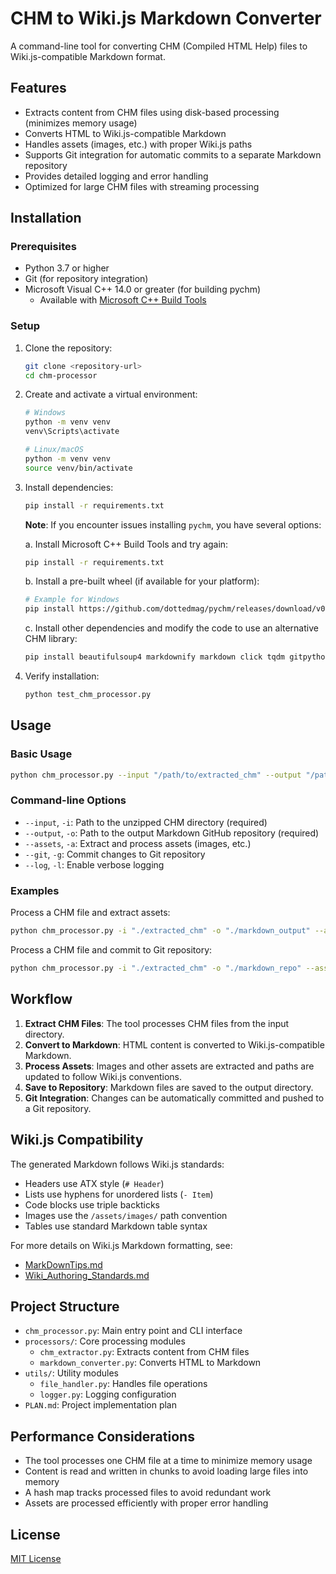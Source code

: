 # CHM to Wiki.js Markdown Converter

A command-line tool for converting CHM (Compiled HTML Help) files to Wiki.js-compatible Markdown format.

## Features

- Extracts content from CHM files using disk-based processing (minimizes memory usage)
- Converts HTML to Wiki.js-compatible Markdown
- Handles assets (images, etc.) with proper Wiki.js paths
- Supports Git integration for automatic commits to a separate Markdown repository
- Provides detailed logging and error handling
- Optimized for large CHM files with streaming processing

## Installation

### Prerequisites

- Python 3.7 or higher
- Git (for repository integration)
- Microsoft Visual C++ 14.0 or greater (for building pychm)
  - Available with [Microsoft C++ Build Tools](https://visualstudio.microsoft.com/visual-cpp-build-tools/)

### Setup

1. Clone the repository:
   ```bash
   git clone <repository-url>
   cd chm-processor
   ```

2. Create and activate a virtual environment:
   ```bash
   # Windows
   python -m venv venv
   venv\Scripts\activate

   # Linux/macOS
   python -m venv venv
   source venv/bin/activate
   ```

3. Install dependencies:
   ```bash
   pip install -r requirements.txt
   ```

   **Note**: If you encounter issues installing `pychm`, you have several options:
   
   a. Install Microsoft C++ Build Tools and try again:
      ```bash
      pip install -r requirements.txt
      ```
   
   b. Install a pre-built wheel (if available for your platform):
      ```bash
      # Example for Windows
      pip install https://github.com/dottedmag/pychm/releases/download/v0.8.6/pychm-0.8.6-cp39-cp39-win_amd64.whl
      ```
   
   c. Install other dependencies and modify the code to use an alternative CHM library:
      ```bash
      pip install beautifulsoup4 markdownify markdown click tqdm gitpython pytest black flake8 mypy
      ```

4. Verify installation:
   ```bash
   python test_chm_processor.py
   ```

## Usage

### Basic Usage

```bash
python chm_processor.py --input "/path/to/extracted_chm" --output "/path/to/markdown_repo"
```

### Command-line Options

- `--input`, `-i`: Path to the unzipped CHM directory (required)
- `--output`, `-o`: Path to the output Markdown GitHub repository (required)
- `--assets`, `-a`: Extract and process assets (images, etc.)
- `--git`, `-g`: Commit changes to Git repository
- `--log`, `-l`: Enable verbose logging

### Examples

Process a CHM file and extract assets:
```bash
python chm_processor.py -i "./extracted_chm" -o "./markdown_output" --assets
```

Process a CHM file and commit to Git repository:
```bash
python chm_processor.py -i "./extracted_chm" -o "./markdown_repo" --assets --git
```

## Workflow

1. **Extract CHM Files**: The tool processes CHM files from the input directory.
2. **Convert to Markdown**: HTML content is converted to Wiki.js-compatible Markdown.
3. **Process Assets**: Images and other assets are extracted and paths are updated to follow Wiki.js conventions.
4. **Save to Repository**: Markdown files are saved to the output directory.
5. **Git Integration**: Changes can be automatically committed and pushed to a Git repository.

## Wiki.js Compatibility

The generated Markdown follows Wiki.js standards:
- Headers use ATX style (`# Header`)
- Lists use hyphens for unordered lists (`- Item`)
- Code blocks use triple backticks
- Images use the `/assets/images/` path convention
- Tables use standard Markdown table syntax

For more details on Wiki.js Markdown formatting, see:
- [MarkDownTips.md](MarkDownTips.md)
- [Wiki_Authoring_Standards.md](Wiki_Authoring_Standards.md)

## Project Structure

- `chm_processor.py`: Main entry point and CLI interface
- `processors/`: Core processing modules
  - `chm_extractor.py`: Extracts content from CHM files
  - `markdown_converter.py`: Converts HTML to Markdown
- `utils/`: Utility modules
  - `file_handler.py`: Handles file operations
  - `logger.py`: Logging configuration
- `PLAN.md`: Project implementation plan

## Performance Considerations

- The tool processes one CHM file at a time to minimize memory usage
- Content is read and written in chunks to avoid loading large files into memory
- A hash map tracks processed files to avoid redundant work
- Assets are processed efficiently with proper error handling

## License

[MIT License](LICENSE)